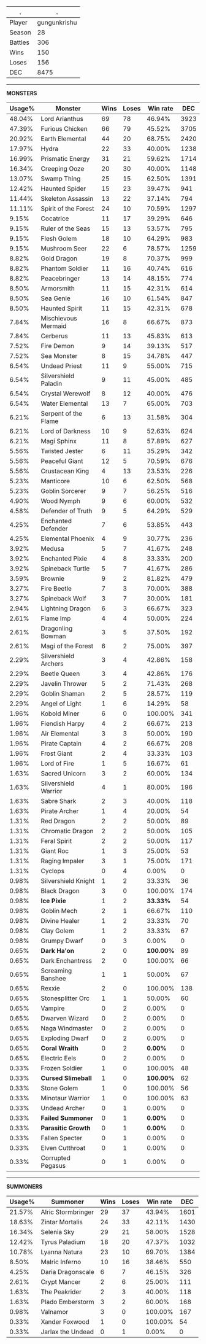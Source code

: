 .|.
|-|-
Player|gungunkrishu
Season|28
Battles|306
Wins|150
Loses|156
DEC|8475

---
**MONSTERS**

Usage%|Monster|Wins|Loses|Win rate|DEC|
-|-|-|-|-|-|
48.04%|Lord Arianthus|69|78|46.94%|3923|
47.39%|Furious Chicken|66|79|45.52%|3705|
20.92%|Earth Elemental|44|20|68.75%|2420|
17.97%|Hydra|22|33|40.00%|1238|
16.99%|Prismatic Energy|31|21|59.62%|1714|
16.34%|Creeping Ooze|20|30|40.00%|1148|
13.07%|Swamp Thing|25|15|62.50%|1391|
12.42%|Haunted Spider|15|23|39.47%|941|
11.44%|Skeleton Assassin|13|22|37.14%|794|
11.11%|Spirit of the Forest|24|10|70.59%|1297|
9.15%|Cocatrice|11|17|39.29%|646|
9.15%|Ruler of the Seas|15|13|53.57%|795|
9.15%|Flesh Golem|18|10|64.29%|983|
9.15%|Mushroom Seer|22|6|78.57%|1259|
8.82%|Gold Dragon|19|8|70.37%|999|
8.82%|Phantom Soldier|11|16|40.74%|616|
8.82%|Peacebringer|13|14|48.15%|774|
8.50%|Armorsmith|11|15|42.31%|614|
8.50%|Sea Genie|16|10|61.54%|847|
8.50%|Haunted Spirit|11|15|42.31%|678|
7.84%|Mischievous Mermaid|16|8|66.67%|873|
7.84%|Cerberus|11|13|45.83%|613|
7.52%|Fire Demon|9|14|39.13%|517|
7.52%|Sea Monster|8|15|34.78%|447|
6.54%|Undead Priest|11|9|55.00%|715|
6.54%|Silvershield Paladin|9|11|45.00%|485|
6.54%|Crystal Werewolf|8|12|40.00%|476|
6.54%|Water Elemental|13|7|65.00%|703|
6.21%|Serpent of the Flame|6|13|31.58%|304|
6.21%|Lord of Darkness|10|9|52.63%|624|
6.21%|Magi Sphinx|11|8|57.89%|627|
5.56%|Twisted Jester|6|11|35.29%|342|
5.56%|Peaceful Giant|12|5|70.59%|676|
5.56%|Crustacean King|4|13|23.53%|226|
5.23%|Manticore|10|6|62.50%|568|
5.23%|Goblin Sorcerer|9|7|56.25%|516|
4.90%|Wood Nymph|9|6|60.00%|532|
4.58%|Defender of Truth|9|5|64.29%|529|
4.25%|Enchanted Defender|7|6|53.85%|443|
4.25%|Elemental Phoenix|4|9|30.77%|236|
3.92%|Medusa|5|7|41.67%|248|
3.92%|Enchanted Pixie|4|8|33.33%|200|
3.92%|Spineback Turtle|5|7|41.67%|286|
3.59%|Brownie|9|2|81.82%|479|
3.27%|Fire Beetle|7|3|70.00%|388|
3.27%|Spineback Wolf|3|7|30.00%|181|
2.94%|Lightning Dragon|6|3|66.67%|323|
2.61%|Flame Imp|4|4|50.00%|224|
2.61%|Dragonling Bowman|3|5|37.50%|192|
2.61%|Magi of the Forest|6|2|75.00%|397|
2.29%|Silvershield Archers|3|4|42.86%|158|
2.29%|Beetle Queen|3|4|42.86%|176|
2.29%|Javelin Thrower|5|2|71.43%|268|
2.29%|Goblin Shaman|2|5|28.57%|119|
2.29%|Angel of Light|1|6|14.29%|58|
1.96%|Kobold Miner|6|0|100.00%|341|
1.96%|Fiendish Harpy|4|2|66.67%|213|
1.96%|Air Elemental|3|3|50.00%|190|
1.96%|Pirate Captain|4|2|66.67%|208|
1.96%|Frost Giant|2|4|33.33%|103|
1.96%|Lord of Fire|1|5|16.67%|61|
1.63%|Sacred Unicorn|3|2|60.00%|134|
1.63%|Silvershield Warrior|4|1|80.00%|196|
1.63%|Sabre Shark|2|3|40.00%|118|
1.63%|Pirate Archer|1|4|20.00%|54|
1.31%|Red Dragon|2|2|50.00%|89|
1.31%|Chromatic Dragon|2|2|50.00%|105|
1.31%|Feral Spirit|2|2|50.00%|117|
1.31%|Giant Roc|1|3|25.00%|53|
1.31%|Raging Impaler|3|1|75.00%|171|
1.31%|Cyclops|0|4|0.00%|0|
0.98%|Silvershield Knight|1|2|33.33%|36|
0.98%|Black Dragon|3|0|100.00%|174|
0.98%|**Ice Pixie**|1|2|**33.33%**|54|
0.98%|Goblin Mech|2|1|66.67%|110|
0.98%|Divine Healer|1|2|33.33%|70|
0.98%|Clay Golem|1|2|33.33%|67|
0.98%|Grumpy Dwarf|0|3|0.00%|0|
0.65%|**Dark Ha'on**|2|0|**100.00%**|89|
0.65%|Dark Enchantress|2|0|100.00%|66|
0.65%|Screaming Banshee|1|1|50.00%|67|
0.65%|Rexxie|2|0|100.00%|138|
0.65%|Stonesplitter Orc|1|1|50.00%|60|
0.65%|Vampire|0|2|0.00%|0|
0.65%|Dwarven Wizard|0|2|0.00%|0|
0.65%|Naga Windmaster|0|2|0.00%|0|
0.65%|Exploding Dwarf|0|2|0.00%|0|
0.65%|**Coral Wraith**|0|2|**0.00%**|0|
0.65%|Electric Eels|0|2|0.00%|0|
0.33%|Frozen Soldier|1|0|100.00%|48|
0.33%|**Cursed Slimeball**|1|0|**100.00%**|62|
0.33%|Stone Golem|1|0|100.00%|56|
0.33%|Minotaur Warrior|1|0|100.00%|63|
0.33%|Undead Archer|0|1|0.00%|0|
0.33%|**Failed Summoner**|0|1|**0.00%**|0|
0.33%|**Parasitic Growth**|0|1|**0.00%**|0|
0.33%|Fallen Specter|0|1|0.00%|0|
0.33%|Elven Cutthroat|0|1|0.00%|0|
0.33%|Corrupted Pegasus|0|1|0.00%|0|

---
**SUMMONERS**

Usage%|Summoner|Wins|Loses|Win rate|DEC|
-|-|-|-|-|-|
21.57%|Alric Stormbringer|29|37|43.94%|1601|
18.63%|Zintar Mortalis|24|33|42.11%|1430|
16.34%|Selenia Sky|29|21|58.00%|1528|
12.42%|Tyrus Paladium|18|20|47.37%|1032|
10.78%|Lyanna Natura|23|10|69.70%|1384|
8.50%|Malric Inferno|10|16|38.46%|550|
4.25%|Daria Dragonscale|6|7|46.15%|326|
2.61%|Crypt Mancer|2|6|25.00%|111|
1.63%|The Peakrider|2|3|40.00%|118|
1.63%|Plado Emberstorm|3|2|60.00%|168|
0.98%|Valnamor|3|0|100.00%|167|
0.33%|Xander Foxwood|1|0|100.00%|54|
0.33%|Jarlax the Undead|0|1|0.00%|0|
